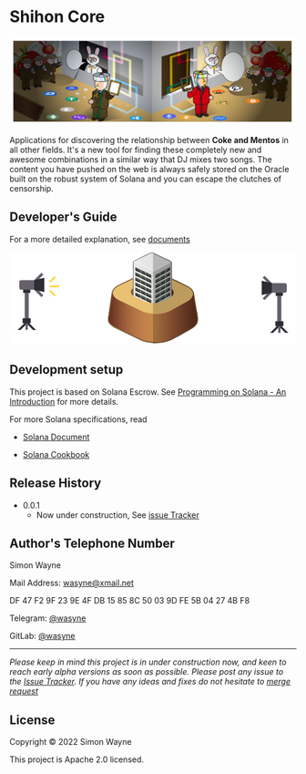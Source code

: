 # Shihon Core

![](img/coverImage.png)

Applications for discovering the relationship between **Coke and Mentos** in all other fields.
It's a new tool for finding these completely new and awesome combinations in a similar way that DJ mixes two songs. The content you have pushed on the web is always safely stored on the Oracle built on the robust system of Solana and you can escape the clutches of censorship.


## Developer's Guide

For a more detailed explanation, see [documents](https://docs.shihonics.com)

![](img/shihongif.gif)


## Development setup

This project is based on Solana Escrow.
See [Programming on Solana - An Introduction](https://paulx.dev/blog/2021/01/14/programming-on-solana-an-introduction/) for more details.

For more Solana specifications, read

- [Solana Document](https://docs.solana.com/)

- [Solana Cookbook](https://solanacookbook.com/)


## Release History

* 0.0.1
    * Now under construction, See [issue Tracker](https://gitlab.com/shihonics/shihon/issues)



## Author's Telephone Number

Simon Wayne

Mail Address: wasyne@xmail.net

DF 47 F2 9F 23 9E 4F DB 15 85 8C 50 03 9D FE 5B 04 27 4B F8

Telegram: [@wasyne](https://t.me/wasyne)

GitLab: [@wasyne](https://gitlab.com/wasyne/)


---------------------

_Please keep in mind this project is in under construction now, and keen to reach early alpha versions as soon as possible. Please post any issue to the [Issue Tracker](https://gitlab.com/shihonics/shihon/-/issues). If you have any ideas and fixes do not hesitate to [merge request](https://gitlab.com/shihonics/shihon/-/merge_requests)_


## License

Copyright © 2022 Simon Wayne

This project is Apache 2.0 licensed.


